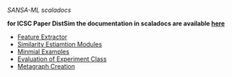 *SANSA-ML scaladocs*

**for ICSC Paper DistSim the documentation in scaladocs are available [here](https://sansa-stack.github.io/SANSA-ML/scaladocs/0.7.1_ICSC_paper/#package)**

* [Feature Extractor](https://sansa-stack.github.io/SANSA-ML/scaladocs/0.7.1_ICSC_paper/#net.sansa_stack.ml.spark.utils.FeatureExtractorModel)
* [Similarity Estiamtion Modules](https://sansa-stack.github.io/SANSA-ML/scaladocs/0.7.1_ICSC_paper/#net.sansa_stack.ml.spark.similarity.similarityEstimationModels.package)
* [Minmial Examples](https://sansa-stack.github.io/SANSA-ML/scaladocs/0.7.1_ICSC_paper/#net.sansa_stack.ml.spark.similarity.examples.package)
* [Evaluation of Experiment Class](https://sansa-stack.github.io/SANSA-ML/scaladocs/0.7.1_ICSC_paper/#net.sansa_stack.ml.spark.similarity.experiment.SimilarityPipelineExperiment$)
* [Metagraph Creation](https://sansa-stack.github.io/SANSA-ML/scaladocs/0.7.1_ICSC_paper/#net.sansa_stack.ml.spark.utils.SimilarityExperimentMetaGraphFactory)
